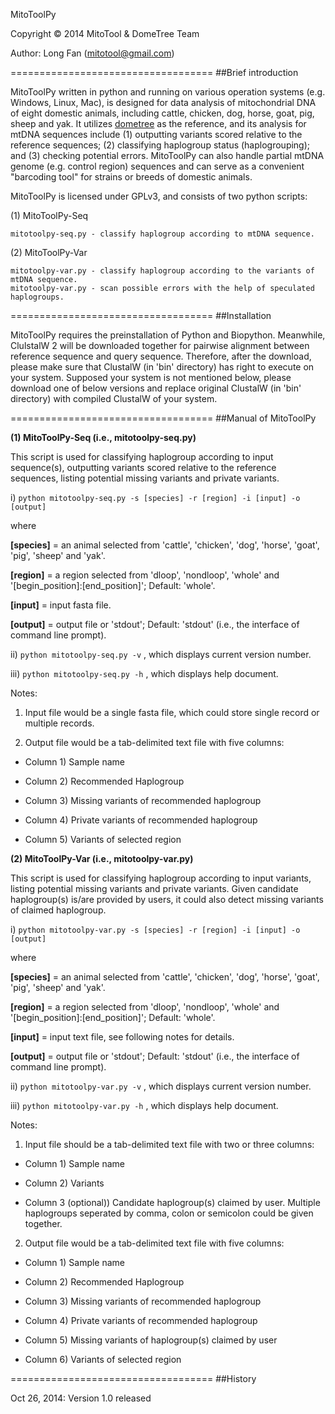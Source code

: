MitoToolPy

Copyright © 2014 MitoTool & DomeTree Team 

Author: Long Fan (mitotool@gmail.com)

===================================
##Brief introduction

MitoToolPy written in python and running on various operation systems (e.g. Windows, Linux, Mac), is designed for data analysis of mitochondrial DNA of eight domestic animals, including cattle, chicken, dog, horse, goat, pig, sheep and yak. It utilizes [dometree][1] as the reference, and its analysis for mtDNA sequences include (1) outputting variants scored relative to the reference sequences; (2) classifying haplogroup status (haplogrouping); and (3) checking potential errors. MitoToolPy can also handle partial mtDNA genome (e.g. control region) sequences and can serve as a convenient "barcoding tool" for strains or breeds of domestic animals.

MitoToolPy is licensed under GPLv3, and consists of two python scripts:

(1) MitoToolPy-Seq

    mitotoolpy-seq.py - classify haplogroup according to mtDNA sequence.

(2) MitoToolPy-Var

    mitotoolpy-var.py - classify haplogroup according to the variants of mtDNA sequence.
    mitotoolpy-var.py - scan possible errors with the help of speculated haplogroups.


===================================
##Installation

MitoToolPy requires the preinstallation of Python and Biopython. Meanwhile, ClulstalW 2 will be downloaded together for pairwise alignment between reference sequence and query sequence. Therefore, after the download, please make sure that ClustalW (in 'bin' directory) has right to execute on your system. Supposed your system is not mentioned below, please download one of below versions and replace original ClustalW (in 'bin' directory) with compiled ClustalW of your system.


===================================
##Manual of MitoToolPy

**(1) MitoToolPy-Seq (i.e., mitotoolpy-seq.py)**

This script is used for classifying haplogroup according to input sequence(s), outputting variants scored relative to the reference sequences, listing potential missing variants and private variants.

i) `python mitotoolpy-seq.py -s [species] -r [region] -i [input] -o [output]`

where

**[species]** = an animal selected from 'cattle', 'chicken', 'dog', 'horse', 'goat', 'pig', 'sheep' and 'yak'.

**[region]** = a region selected from 'dloop', 'nondloop', 'whole' and '[begin_position]:[end_position]'; Default: 'whole'.

**[input]** = input fasta file.

**[output]** = output file or 'stdout'; Default: 'stdout' (i.e., the interface of command line prompt).

ii) `python mitotoolpy-seq.py -v` , which displays current version number.

iii) `python mitotoolpy-seq.py -h` , which displays help document.



Notes:

1) Input file would be a single fasta file, which could store single record or multiple records.

2) Output file would be a tab-delimited text file with five columns:

* Column 1)  Sample name

* Column 2)  Recommended Haplogroup

* Column 3)  Missing variants of recommended haplogroup

* Column 4)  Private variants of recommended haplogroup

* Column 5)  Variants of selected region                   


**(2) MitoToolPy-Var (i.e., mitotoolpy-var.py)**

This script is used for classifying haplogroup according to input variants, listing potential missing variants and private variants. Given candidate haplogroup(s) is/are provided by users, it could also detect missing variants of claimed haplogroup.

i) `python mitotoolpy-var.py -s [species] -r [region] -i [input] -o [output]`

where

**[species]** = an animal selected from 'cattle', 'chicken', 'dog', 'horse', 'goat', 'pig', 'sheep' and 'yak'.

**[region]** = a region selected from 'dloop', 'nondloop', 'whole' and '[begin_position]:[end_position]'; Default: 'whole'.

**[input]** = input text file, see following notes for details.

**[output]** = output file or 'stdout'; Default: 'stdout' (i.e., the interface of command line prompt).

ii) `python mitotoolpy-var.py -v` , which displays current version number.

iii) `python mitotoolpy-var.py -h` , which displays help document.



Notes:

1) Input file should be a tab-delimited text file with two or three columns:

* Column 1)  Sample name

* Column 2)  Variants

* Column 3 (optional))  Candidate haplogroup(s) claimed by user. Multiple haplogroups seperated by comma, colon or semicolon could be given together.

2) Output file would be a tab-delimited text file with five columns:

* Column 1)  Sample name

* Column 2)  Recommended Haplogroup

* Column 3)  Missing variants of recommended haplogroup

* Column 4)  Private variants of recommended haplogroup

* Column 5)  Missing variants of haplogroup(s) claimed by user

* Column 6)  Variants of selected region                   


===================================
##History

Oct 26, 2014: Version 1.0 released

[1]: http://www.dometree.org